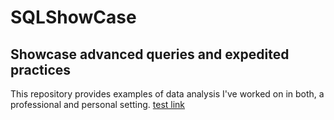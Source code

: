 # SQLShowCase
## Showcase advanced queries and expedited practices
This repository provides examples of data analysis I've worked on in both, a professional and personal setting.
[test link](google.com)
